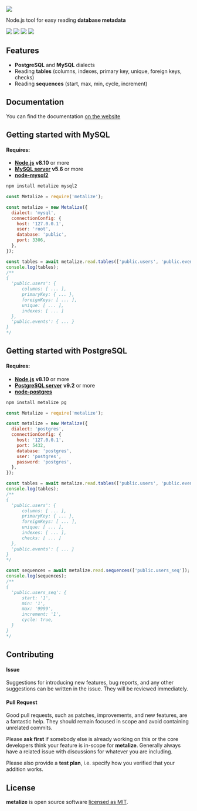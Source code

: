 ![](https://av-dev.github.io/metalize/logo.svg)

Node.js tool for easy reading **database metadata**

![](https://img.shields.io/travis/com/av-dev/metalize.svg?style=flat-square)
![](https://img.shields.io/npm/l/metalize.svg?style=flat-square)
![](https://img.shields.io/npm/v/metalize.svg?style=flat-square)
![](https://img.shields.io/codecov/c/github/av-dev/metalize.svg?style=flat-square)

## Features

- **PostgreSQL** and **MySQL** dialects
- Reading **tables** (columns, indexes, primary key, unique, foreign keys, checks)
- Reading **sequences** (start, max, min, cycle, increment)

## Documentation

You can find the documentation [on the website](https://av-dev.github.io/metalize/#/)

## Getting started with MySQL

#### Requires:

- **[Node.js](https://nodejs.org)** **v8.10** or more
- **[MySQL server](https://dev.mysql.com/downloads/mysql/)** **v5.6** or more
- **[node-mysql2](https://github.com/sidorares/node-mysql2)**

```bash
npm install metalize mysql2
```

```javascript
const Metalize = require('metalize');

const metalize = new Metalize({
  dialect: 'mysql',
  connectionConfig: {
    host: '127.0.0.1',
    user: 'root',
    database: 'public',
    port: 3306,
  },
});

const tables = await metalize.read.tables(['public.users', 'public.events']);
console.log(tables);
/**
{
  'public.users': {
      columns: [ ... ],
      primaryKey: { ... },
      foreignKeys: [ ... ],
      unique: [ ... ],
      indexes: [ ... ]
  },
  'public.events': { ... }
}
*/
```

## Getting started with PostgreSQL

#### Requires:

- **[Node.js](https://nodejs.org)** **v8.10** or more
- **[PostgreSQL server](https://www.postgresql.org/download)** **v9.2** or more
- **[node-postgres](https://github.com/brianc/node-postgres)**

```bash
npm install metalize pg
```

```javascript
const Metalize = require('metalize');

const metalize = new Metalize({
  dialect: 'postgres',
  connectionConfig: {
    host: '127.0.0.1',
    port: 5432,
    database: 'postgres',
    user: 'postgres',
    password: 'postgres',
  },
});

const tables = await metalize.read.tables(['public.users', 'public.events']);
console.log(tables);
/**
{
  'public.users': {
      columns: [ ... ],
      primaryKey: { ... },
      foreignKeys: [ ... ],
      unique: [ ... ],
      indexes: [ ... ],
      checks: [ ... ]
  },
  'public.events': { ... }
}
*/

const sequences = await metalize.read.sequences(['public.users_seq']);
console.log(sequences);
/**
{
  'public.users_seq': {
      start: '1',
      min: '1',
      max: '9999',
      increment: '1',
      cycle: true,
  }
}
*/
```

## Contributing

#### Issue

Suggestions for introducing new features, bug reports, and any other suggestions can be written in the issue. They will be reviewed immediately.

#### Pull Request

Good pull requests, such as patches, improvements, and new features, are a fantastic help. They should remain focused in scope and avoid containing unrelated commits.

Please **ask first** if somebody else is already working on this or the core developers think your feature is in-scope for **metalize**. Generally always have a related issue with discussions for whatever you are including.

Please also provide a **test plan**, i.e. specify how you verified that your addition works.

## License

**metalize** is open source software [licensed as MIT](https://github.com/av-dev/metalize/blob/master/LICENSE).
